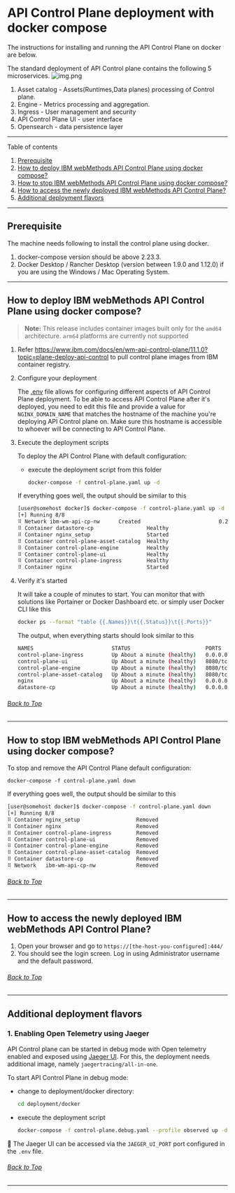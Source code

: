 # API Control Plane deployment with docker compose

The instructions for installing and running the API Control Plane on docker are below.

The standard deployment of API Control plane contains the following 5 microservices.
![img.png](../docs/diagrams/apicp_logical_architecture.png)

1. Asset catalog - Assets(Runtimes,Data planes) processing of Control plane.
2. Engine - Metrics processing and aggregation.
3. Ingress - User management and security
4. API Control Plane UI - user interface
5. Opensearch - data persistence layer

***

Table of contents
1. [Prerequisite](#Prerequisite)
2. [How to deploy IBM webMethods API Control Plane using docker compose?](#how-to-deploy-webmethods-api-control-plane-using-docker-compose)
3. [How to stop IBM webMethods API Control Plane using docker compose?](#how-to-stop-webmethods-api-control-plane-using-docker-compose)
4. [How to access the newly deployed IBM webMethods API Control Plane?](#how-to-access-the-newly-deployed-webmethods-api-control-plane)
5. [Additional deployment flavors](#additional-deployment-flavors)

***
## Prerequisite
The machine needs following to install the control plane using docker.
1. docker-compose version should be above 2.23.3. 
2. Docker Desktop / Rancher Desktop (version between 1.9.0 and 1.12.0) if you are using the Windows / Mac Operating System.

***

## How to deploy IBM webMethods API Control Plane using docker compose?
> **Note:** This release includes container images built only for the `amd64` architecture. `arm64` platforms are currently not supported

1. Refer https://www.ibm.com/docs/en/wm-api-control-plane/11.1.0?topic=plane-deploy-api-control to pull control plane images from IBM container registry.

2. Configure your deployment

    The [.env](.env) file allows for configuring different aspects of API Control Plane deployment. To be able to access API Control Plane after it's deployed, you need to edit this file and provide a value for `NGINX_DOMAIN_NAME` that matches the hostname of the machine you're deploying API Control plane on. Make sure this hostname is accessible to whoever will be connecting to API Control Plane.

3. Execute the deployment scripts

    To deploy the API Control Plane with default configuration:

    - execute the deployment script from this folder

        ```bash
        docker-compose -f control-plane.yaml up -d
        ```

    If everything goes well, the output should be similar to this

    ```bash
    [user@somehost docker]$ docker-compose -f control-plane.yaml up -d
    [+] Running 8/8
    ⠿ Network ibm-wm-api-cp-nw      Created                         0.2s
    ⠿ Container datastore-cp                 Healthy                        22.6s
    ⠿ Container nginx_setup                  Started                         1.5s
    ⠿ Container control-plane-asset-catalog  Healthy                        88.6s
    ⠿ Container control-plane-engine         Healthy                        88.6s
    ⠿ Container control-plane-ui             Healthy                       119.1s
    ⠿ Container control-plane-ingress        Healthy                       150.5s
    ⠿ Container nginx                        Started                       151.2s
    ```

4. Verify it's started

    It will take a couple of minutes to start. You can monitor that with solutions like Portainer or Docker Dashboard etc. or simply user Docker CLI like this

    ```bash
    docker ps --format "table {{.Names}}\t{{.Status}}\t{{.Ports}}"
    ```

    The output, when everything starts should look similar to this

    ```bash
    NAMES                         STATUS                        PORTS
    control-plane-ingress         Up About a minute (healthy)   0.0.0.0:8080->8080/tcp, :::8080->8080/tcp
    control-plane-ui              Up About a minute (healthy)   8080/tcp
    control-plane-engine          Up About a minute (healthy)   8080/tcp
    control-plane-asset-catalog   Up About a minute (healthy)   8080/tcp
    nginx                         Up About a minute (healthy)   0.0.0.0:81->80/tcp, :::81->80/tcp, 0.0.0.0:444->443/tcp, :::444->443/tcp
    datastore-cp                  Up About a minute (healthy)   0.0.0.0:9200->9200/tcp, :::9200->9200/tcp, 9300/tcp
    ```
>
###### [Back to Top](#api-control-plane-deployment-with-docker-compose)
***

## How to stop IBM webMethods API Control Plane using docker compose?

To stop and remove the API Control Plane default configuration:
```
docker-compose -f control-plane.yaml down
```

If everything goes well, the output should be similar to this

```bash
[user@somehost docker]$ docker-compose -f control-plane.yaml down
[+] Running 8/8
⠿ Container nginx_setup                  Removed                         0.0s
⠿ Container nginx                        Removed                         0.3s
⠿ Container control-plane-ingress        Removed                        10.3s
⠿ Container control-plane-ui             Removed                        10.4s
⠿ Container control-plane-engine         Removed                        10.3s
⠿ Container control-plane-asset-catalog  Removed                        10.3s
⠿ Container datastore-cp                 Removed                         2.6s
⠿ Network   ibm-wm-api-cp-nw             Removed                         0.3s
```

###### [Back to Top](#api-control-plane-deployment-with-docker-compose)
***

## How to access the newly deployed IBM webMethods API Control Plane?

1. Open your browser and go to `https://[the-host-you-configured]:444/`
2. You should see the login screen. Log in using Administrator username and the default password.

###### [Back to Top](#api-control-plane-deployment-with-docker-compose)
***

## Additional deployment flavors

### 1. Enabling Open Telemetry using Jaeger

API Control plane can be started in debug mode with Open telemetry enabled and exposed using [Jaeger UI](https://www.jaegertracing.io/). For this, the deployment needs additional image, namely `jaegertracing/all-in-one`.

To start API Control Plane in debug mode:

- change to deployment/docker directory:

    ```bash
    cd deployment/docker
    ```

- execute the deployment script

    ```bash
    docker-compose -f control-plane.debug.yaml --profile observed up -d
    ```

:wave: The Jaeger UI can be accessed via the `JAEGER_UI_PORT` port configured in the `.env` file.

###### [Back to Top](#api-control-plane-deployment-with-docker-compose)
***
